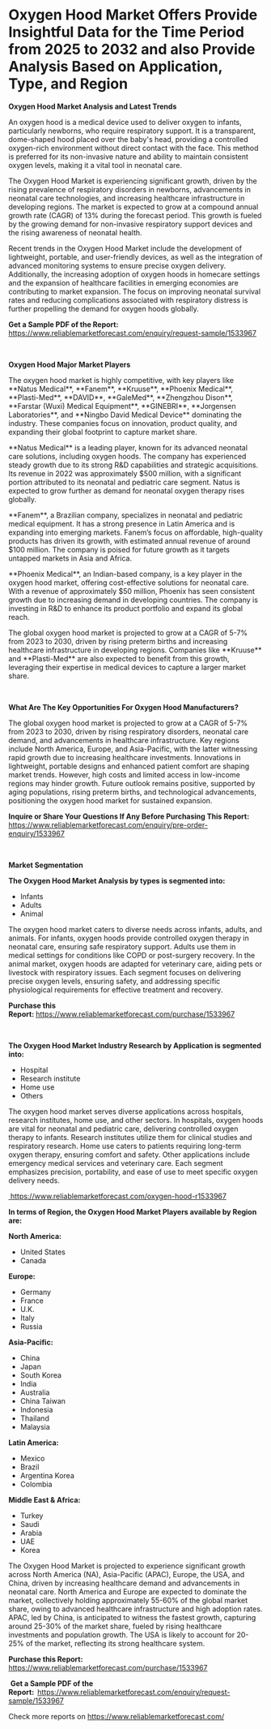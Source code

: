 <p><h1>Oxygen Hood Market Offers Provide Insightful Data for the Time Period from 2025 to 2032 and also Provide Analysis Based on Application, Type, and Region</h1></p><p><strong>Oxygen Hood Market Analysis and Latest Trends</strong></p>
<p><p>An oxygen hood is a medical device used to deliver oxygen to infants, particularly newborns, who require respiratory support. It is a transparent, dome-shaped hood placed over the baby's head, providing a controlled oxygen-rich environment without direct contact with the face. This method is preferred for its non-invasive nature and ability to maintain consistent oxygen levels, making it a vital tool in neonatal care.</p><p>The Oxygen Hood Market is experiencing significant growth, driven by the rising prevalence of respiratory disorders in newborns, advancements in neonatal care technologies, and increasing healthcare infrastructure in developing regions. The market is expected to grow at a compound annual growth rate (CAGR) of 13% during the forecast period. This growth is fueled by the growing demand for non-invasive respiratory support devices and the rising awareness of neonatal health.</p><p>Recent trends in the Oxygen Hood Market include the development of lightweight, portable, and user-friendly devices, as well as the integration of advanced monitoring systems to ensure precise oxygen delivery. Additionally, the increasing adoption of oxygen hoods in homecare settings and the expansion of healthcare facilities in emerging economies are contributing to market expansion. The focus on improving neonatal survival rates and reducing complications associated with respiratory distress is further propelling the demand for oxygen hoods globally.</p></p>
<p><strong>Get a Sample PDF of the Report:&nbsp;</strong> <a href="https://www.reliablemarketforecast.com/enquiry/request-sample/1533967?utm_campaign=2237&utm_medium=2&utm_source=Github&utm_content=ia&utm_term=26012025&utm_id=oxygen-hood">https://www.reliablemarketforecast.com/enquiry/request-sample/1533967</a></p>
<p>&nbsp;</p>
<p><strong>Oxygen Hood Major Market Players</strong></p>
<p><p>The oxygen hood market is highly competitive, with key players like **Natus Medical**, **Fanem**, **Kruuse**, **Phoenix Medical**, **Plasti-Med**, **DAVID**, **GaleMed**, **Zhengzhou Dison**, **Farstar (Wuxi) Medical Equipment**, **GINEBRI**, **Jorgensen Laboratories**, and **Ningbo David Medical Device** dominating the industry. These companies focus on innovation, product quality, and expanding their global footprint to capture market share.</p><p>**Natus Medical** is a leading player, known for its advanced neonatal care solutions, including oxygen hoods. The company has experienced steady growth due to its strong R&D capabilities and strategic acquisitions. Its revenue in 2022 was approximately $500 million, with a significant portion attributed to its neonatal and pediatric care segment. Natus is expected to grow further as demand for neonatal oxygen therapy rises globally.</p><p>**Fanem**, a Brazilian company, specializes in neonatal and pediatric medical equipment. It has a strong presence in Latin America and is expanding into emerging markets. Fanem’s focus on affordable, high-quality products has driven its growth, with estimated annual revenue of around $100 million. The company is poised for future growth as it targets untapped markets in Asia and Africa.</p><p>**Phoenix Medical**, an Indian-based company, is a key player in the oxygen hood market, offering cost-effective solutions for neonatal care. With a revenue of approximately $50 million, Phoenix has seen consistent growth due to increasing demand in developing countries. The company is investing in R&D to enhance its product portfolio and expand its global reach.</p><p>The global oxygen hood market is projected to grow at a CAGR of 5-7% from 2023 to 2030, driven by rising preterm births and increasing healthcare infrastructure in developing regions. Companies like **Kruuse** and **Plasti-Med** are also expected to benefit from this growth, leveraging their expertise in medical devices to capture a larger market share.</p></p>
<p>&nbsp;</p>
<p><strong>What Are The Key Opportunities For Oxygen Hood Manufacturers?</strong></p>
<p><p>The global oxygen hood market is projected to grow at a CAGR of 5-7% from 2023 to 2030, driven by rising respiratory disorders, neonatal care demand, and advancements in healthcare infrastructure. Key regions include North America, Europe, and Asia-Pacific, with the latter witnessing rapid growth due to increasing healthcare investments. Innovations in lightweight, portable designs and enhanced patient comfort are shaping market trends. However, high costs and limited access in low-income regions may hinder growth. Future outlook remains positive, supported by aging populations, rising preterm births, and technological advancements, positioning the oxygen hood market for sustained expansion.</p></p>
<p><strong>Inquire or Share Your Questions If Any Before Purchasing This Report:</strong> <a href="https://www.reliablemarketforecast.com/enquiry/pre-order-enquiry/1533967?utm_campaign=2237&utm_medium=2&utm_source=Github&utm_content=ia&utm_term=26012025&utm_id=oxygen-hood">https://www.reliablemarketforecast.com/enquiry/pre-order-enquiry/1533967</a></p>
<p>&nbsp;</p>
<p><strong>Market Segmentation</strong></p>
<p><strong>The Oxygen Hood Market Analysis by types is segmented into:</strong></p>
<p><ul><li>Infants</li><li>Adults</li><li>Animal</li></ul></p>
<p><p>The oxygen hood market caters to diverse needs across infants, adults, and animals. For infants, oxygen hoods provide controlled oxygen therapy in neonatal care, ensuring safe respiratory support. Adults use them in medical settings for conditions like COPD or post-surgery recovery. In the animal market, oxygen hoods are adapted for veterinary care, aiding pets or livestock with respiratory issues. Each segment focuses on delivering precise oxygen levels, ensuring safety, and addressing specific physiological requirements for effective treatment and recovery.</p></p>
<p><strong>Purchase this Report:&nbsp;</strong><a href="https://www.reliablemarketforecast.com/purchase/1533967?utm_campaign=2237&utm_medium=2&utm_source=Github&utm_content=ia&utm_term=26012025&utm_id=oxygen-hood">https://www.reliablemarketforecast.com/purchase/1533967</a></p>
<p>&nbsp;</p>
<p><strong>The Oxygen Hood Market Industry Research by Application is segmented into:</strong></p>
<p><ul><li>Hospital</li><li>Research institute</li><li>Home use</li><li>Others</li></ul></p>
<p><p>The oxygen hood market serves diverse applications across hospitals, research institutes, home use, and other sectors. In hospitals, oxygen hoods are vital for neonatal and pediatric care, delivering controlled oxygen therapy to infants. Research institutes utilize them for clinical studies and respiratory research. Home use caters to patients requiring long-term oxygen therapy, ensuring comfort and safety. Other applications include emergency medical services and veterinary care. Each segment emphasizes precision, portability, and ease of use to meet specific oxygen delivery needs.</p></p>
<p><a href="https://www.reliablemarketforecast.com/oxygen-hood-r1533967?utm_campaign=2237&utm_medium=2&utm_source=Github&utm_content=ia&utm_term=26012025&utm_id=oxygen-hood">&nbsp;https://www.reliablemarketforecast.com/oxygen-hood-r1533967</a></p>
<p><strong>In terms of Region, the Oxygen Hood Market Players available by Region are:</strong></p>
<p>
    <p> <strong> North America: </strong>
        <ul>
            <li>United States</li>
            <li>Canada</li>
        </ul>
        </p> 
    <p> <strong> Europe: </strong>
        <ul>
            <li>Germany</li>
            <li>France</li>
            <li>U.K.</li>
            <li>Italy</li>
            <li>Russia</li>
        </ul>
        </p> 
    <p> <strong> Asia-Pacific: </strong>
        <ul>
            <li>China</li>
            <li>Japan</li>
            <li>South Korea</li>
            <li>India</li>
            <li>Australia</li>
            <li>China Taiwan</li>
            <li>Indonesia</li>
            <li>Thailand</li>
            <li>Malaysia</li>
        </ul>
        </p> 
    <p> <strong> Latin America: </strong>
        <ul>
            <li>Mexico</li>
            <li>Brazil</li>
            <li>Argentina Korea</li>
            <li>Colombia</li>
        </ul>
        </p> 
    <p> <strong> Middle East & Africa: </strong>
        <ul>
            <li>Turkey</li>
            <li>Saudi</li>
            <li>Arabia</li>
            <li>UAE</li>
            <li>Korea</li>
        </ul>
    </p>
    </p>
<p><p>The Oxygen Hood Market is projected to experience significant growth across North America (NA), Asia-Pacific (APAC), Europe, the USA, and China, driven by increasing healthcare demand and advancements in neonatal care. North America and Europe are expected to dominate the market, collectively holding approximately 55-60% of the global market share, owing to advanced healthcare infrastructure and high adoption rates. APAC, led by China, is anticipated to witness the fastest growth, capturing around 25-30% of the market share, fueled by rising healthcare investments and population growth. The USA is likely to account for 20-25% of the market, reflecting its strong healthcare system.</p></p>
<p><strong>Purchase this Report: </strong><a href="https://www.reliablemarketforecast.com/purchase/1533967?utm_campaign=2237&utm_medium=2&utm_source=Github&utm_content=ia&utm_term=26012025&utm_id=oxygen-hood">https://www.reliablemarketforecast.com/purchase/1533967</a></p>
<p>&nbsp;<strong>Get a Sample PDF of the Report:&nbsp;&nbsp;</strong><a href="https://www.reliablemarketforecast.com/enquiry/request-sample/1533967?utm_campaign=2237&utm_medium=2&utm_source=Github&utm_content=ia&utm_term=26012025&utm_id=oxygen-hood">https://www.reliablemarketforecast.com/enquiry/request-sample/1533967</a></p>
<p><strong></strong></p>
<p>Check more reports on <a href="https://www.reliablemarketforecast.com/?utm_campaign=2237&utm_medium=2&utm_source=Github&utm_content=ia&utm_term=26012025&utm_id=oxygen-hood">https://www.reliablemarketforecast.com/</a></p>